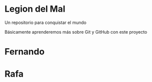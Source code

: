 # Legion del Mal
Un repositorio para conquistar el mundo

Básicamente aprenderemos más sobre Git y GitHub con este proyecto


# Fernando


# Rafa